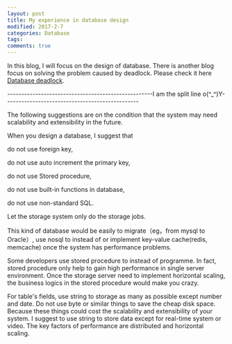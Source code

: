 ```yaml
---
layout: post
title: My experience in database design
modified: 2017-2-7
categories: Database
tags: 
comments: true
---
```



In this blog, I will focus on the design of database. There is another blog focus on solving the problem caused by deadlock. Please check it here <a href="http://dotnetbuilder.co.nz/database/2017/02/05/database-deadlock.html">Database deadlock</a>.



----------------------------------------------------I am the split line o(^_^)Y------------------------------------------------

The following suggestions are on the condition that the system may need scalability and extensibility in the future.

When you design a database, I suggest that

do not use foreign key, 

do not use auto increment the primary key, 

do not use Stored procedure, 

do not use built-in functions in database, 

do not use non-standard SQL. 

Let the storage system only do the storage jobs. 

This kind of database would be easily to migrate（eg，from mysql to Oracle）, use nosql to instead of or implement key-value cache(redis, memcache) once the system has performance problems.

Some developers use stored procedure to instead of programme. In fact, stored procedure only help to gain high performance in single server environment. Once the storage server need to implement horizontal scaling, the business logics in the stored procedure would make you crazy.

For table's fields, use string to storage as many as possible except number and date. Do not use byte or similar things to save the cheap disk space. Because these things could cost the scalability and extensibility of your system. I suggest to use string to store data except for real-time system or video. The key factors of performance are distributed and horizontal scaling.
